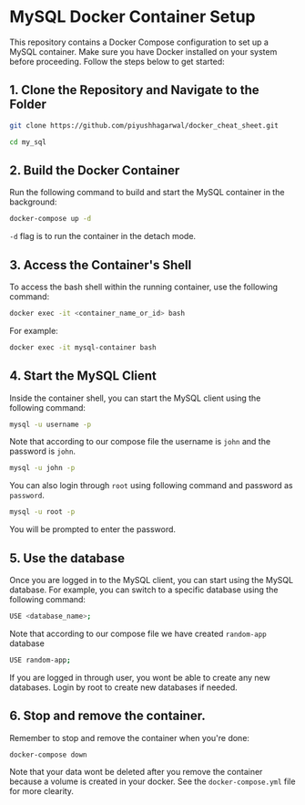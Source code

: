 # MySQL Docker Container Setup

This repository contains a Docker Compose configuration to set up a MySQL container.
Make sure you have Docker installed on your system before proceeding. Follow the steps below to get started:

## 1. Clone the Repository and Navigate to the Folder

```bash
git clone https://github.com/piyushhagarwal/docker_cheat_sheet.git
```
```bash
cd my_sql
```
## 2. Build the Docker Container
Run the following command to build and start the MySQL container in the background:
```bash
docker-compose up -d
```
`-d` flag is to run the container in the detach mode.

## 3. Access the Container's Shell
To access the bash shell within the running container, use the following command:
```bash
docker exec -it <container_name_or_id> bash
```
For example:
```bash
docker exec -it mysql-container bash
```

## 4. Start the MySQL Client
Inside the container shell, you can start the MySQL client using the following command:
```bash
mysql -u username -p
```
Note that according to our compose file the username is `john` and the password is `john`.
```bash
mysql -u john -p
```
You can also login through `root` using following command and password as `password`.
```bash
mysql -u root -p
```
You will be prompted to enter the password.

## 5. Use the database
Once you are logged in to the MySQL client, you can start using the MySQL database. For example, you can switch to a specific database using the following command:
```bash
USE <database_name>;
```
Note that according to our compose file we have created `random-app` database
```bash
USE random-app;
```
If you are logged in through user, you wont be able to create any new databases.
Login by root to create new databases if needed.

## 6. Stop and remove the container.
Remember to stop and remove the container when you're done:
```bash
docker-compose down
```

Note that your data wont be deleted after you remove the container because a volume is created in your docker. See the `docker-compose.yml` file for more clearity.
